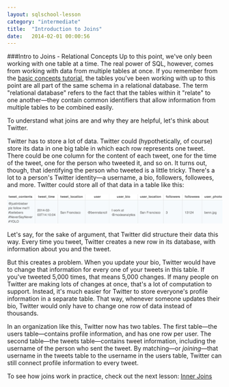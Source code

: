 ```yaml
---
layout: sqlschool-lesson
category: "intermediate"
title:  "Introduction to Joins"
date:   2014-02-01 00:00:56
---
```


###Intro to Joins - Relational Concepts
Up to this point, we've only been working with one table at a time. The real power of SQL, however, comes from working with data from multiple tables at once. If you remember from the [basic concepts tutorial](/the-basics/basic-concepts.html), the tables you've been working with up to this point are all part of the same schema in a relational database. The term "relational database" refers to the fact that the tables within it "relate" to one another&mdash;they contain common identifiers that allow information from multiple tables to be combined easily.

To understand what joins are and why they are helpful, let's think about Twitter.

Twitter has to store a lot of data. Twitter could (hypothetically, of course) store its data in one big table in which each row represents one tweet. There could be one column for the content of each tweet, one for the time of the tweet, one for the person who tweeted it, and so on. It turns out, though, that identifying the person who tweeted is a little tricky. There's a lot to a person's Twitter identity&mdash;a username, a bio, followers, followees, and more. Twitter could store all of that data in a table like this:

![sample Twitter table](/images/intermediate/tweet-table.png)

Let's say, for the sake of argument, that Twitter did structure their data this way. Every time you tweet, Twitter creates a new row in its database, with information about you and the tweet. 

But this creates a problem. When you update your bio, Twitter would have to change that information for every one of your tweets in this table. If you've tweeted 5,000 times, that means 5,000 changes. If many people on Twitter are making lots of changes at once, that's a lot of computation to support. Instead, it's much easier for Twitter to store everyone's profile information in a separate table. That way, whenever someone updates their bio, Twitter would only have to change one row of data instead of thousands.

In an organization like this, Twitter now has two tables. The first table&mdash;the users table&mdash;contains profile information, and has one row per user. The second table&mdash;the tweets table&mdash;contains tweet information, including the username of the person who sent the tweet. By matching&mdash;or *joining*&mdash;that username in the tweets table to the username in the users table, Twitter can still connect profile information to every tweet.

To see how joins work in practice, check out the next lesson: [Inner Joins](/intermediate/inner-joins.html)
